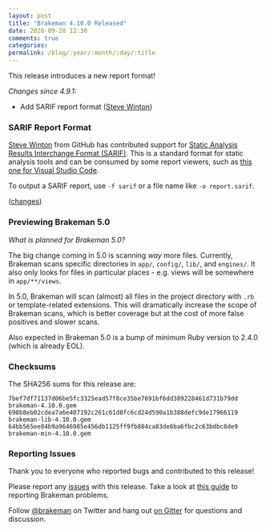 ```yaml
---
layout: post
title: "Brakeman 4.10.0 Released"
date: 2020-09-28 12:30
comments: true
categories:
permalink: /blog/:year/:month/:day/:title
---
```


This release introduces a new report format!

_Changes since 4.9.1:_

* Add SARIF report format ([Steve Winton](https://github.com/swinton))

### SARIF Report Format

[Steve Winton](https://github.com/swinton) from GitHub has contributed support for [Static Analysis Results Interchange Format (SARIF)](https://sarifweb.azurewebsites.net/).
This is a standard format for static analysis tools and can be consumed by some report viewers, such as [this one for Visual Studio Code](https://github.com/Microsoft/sarif-vscode-extension/).

To output a SARIF report, use `-f sarif` or a file name like `-o report.sarif`.

([changes](https://github.com/presidentbeef/brakeman/pull/1500))

### Previewing Brakeman 5.0

_What is planned for Brakeman 5.0?_

The big change coming in 5.0 is scanning _way_ more files. Currently, Brakeman scans specific directories in `app/`, `config/`, `lib/`, and `engines/`.
It also only looks for files in particular places - e.g. views will be somewhere in `app/**/views`.

In 5.0, Brakeman will scan (almost) all files in the project directory with `.rb` or template-related extensions.
This will dramatically increase the scope of Brakeman scans, which is better coverage but at the cost of more false positives and slower scans.

Also expected in Brakeman 5.0 is a bump of minimum Ruby version to 2.4.0 (which is already EOL).

### Checksums

The SHA256 sums for this release are:

    7bef7df71137d06be5fc3325ead57f8ce35be7691bf6dd389228461d731b79dd  brakeman-4.10.0.gem
    698b8eb02cdea7a6e407192c261c61d8fc6cd24d590a1b388defc9de17966119  brakeman-lib-4.10.0.gem
    64bb565ee84b9a9646985e456db1125ff9fb884ca83de6ba6fbc2c63bdbc8de9  brakeman-min-4.10.0.gem

### Reporting Issues

Thank you to everyone who reported bugs and contributed to this release!

Please report any [issues](https://github.com/presidentbeef/brakeman/issues) with this release. Take a look at [this guide](https://github.com/presidentbeef/brakeman/wiki/How-to-Report-a-Brakeman-Issue) to reporting Brakeman problems.

Follow [@brakeman](https://twitter.com/brakeman) on Twitter and hang out [on Gitter](https://gitter.im/presidentbeef/brakeman) for questions and discussion.


